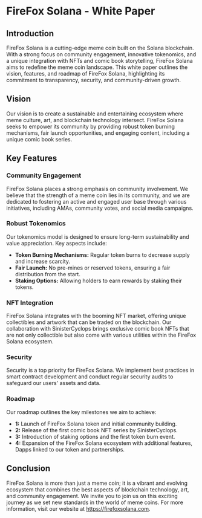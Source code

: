 # FireFox Solana - White Paper
## Introduction
FireFox Solana is a cutting-edge meme coin built on the Solana blockchain. With a strong focus on community engagement, innovative tokenomics, and a unique integration with NFTs and comic book storytelling, FireFox Solana aims to redefine the meme coin landscape. This white paper outlines the vision, features, and roadmap of FireFox Solana, highlighting its commitment to transparency, security, and community-driven growth.
## Vision
Our vision is to create a sustainable and entertaining ecosystem where meme culture, art, and blockchain technology intersect. FireFox Solana seeks to empower its community by providing robust token burning mechanisms, fair launch opportunities, and engaging content, including a unique comic book series.
## Key Features
### Community Engagement
FireFox Solana places a strong emphasis on community involvement. We believe that the strength of a meme coin lies in its community, and we are dedicated to fostering an active and engaged user base through various initiatives, including AMAs, community votes, and social media campaigns.
### Robust Tokenomics

Our tokenomics model is designed to ensure long-term sustainability and value appreciation. Key aspects include:
- **Token Burning Mechanisms:** Regular token burns to decrease supply and increase scarcity.
- **Fair Launch:** No pre-mines or reserved tokens, ensuring a fair distribution from the start.
- **Staking Options:** Allowing holders to earn rewards by staking their tokens.
### NFT Integration
FireFox Solana integrates with the booming NFT market, offering unique collectibles and artwork that can be traded on the blockchain. Our collaboration with SinisterCyclops brings exclusive comic book NFTs that are not only collectible but also come with various utilities within the FireFox Solana ecosystem.
### Security
Security is a top priority for FireFox Solana. We implement best practices in smart contract development and conduct regular security audits to safeguard our users' assets and data.
### Roadmap
Our roadmap outlines the key milestones we aim to achieve:
- **1:** Launch of FireFox Solana token and initial community building.
- **2:** Release of the first comic book NFT series by SinisterCyclops.
- **3:** Introduction of staking options and the first token burn event.
- **4:** Expansion of the FireFox Solana ecosystem with additional features, Dapps linked to our token and partnerships.
## Conclusion

FireFox Solana is more than just a meme coin; it is a vibrant and evolving ecosystem that combines the best aspects of blockchain technology, art, and community engagement. We invite you to join us on this exciting journey as we set new standards in the world of meme coins.
For more information, visit our website at https://firefoxsolana.com.
